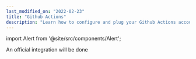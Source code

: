 ```yaml
---
last_modified_on: "2022-02-23"
title: "Github Actions"
description: "Learn how to configure and plug your Github Actions account"
---
```


import Alert from '@site/src/components/Alert';

<Alert type="info">

An official integration will be done

</Alert>



